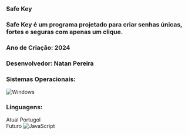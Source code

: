 ### Safe Key

### Safe Key é um programa projetado para criar senhas únicas, fortes e seguras com apenas um clique. 

### Ano de Criação: 2024

### Desenvolvedor: Natan Pereira

### Sistemas Operacionais:
![Windows](https://img.shields.io/badge/Windows-000?style=for-the-badge&logo=windows&logoColor=2CA5E0) 

### Linguagens: 
Atual 
Portugol  
Futuro
![JavaScript](https://img.shields.io/badge/JavaScript-F7DF1E?style=for-the-badge&logo=javascript&logoColor=black)
